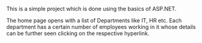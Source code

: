 This is a simple project which is done using the basics of ASP.NET.

The home page opens with a list of Departments like IT, HR etc.
Each department has a certain number of employees working in it whose details can
be further seen clicking on the respective hyperlink.
